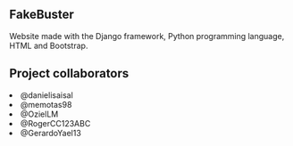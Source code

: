 ## FakeBuster
Website made with the Django framework, Python programming language, HTML and Bootstrap.

## Project collaborators
<li>@danielisaisal</li>
<li>@memotas98</li>
<li>@OzielLM</li>
<li>@RogerCC123ABC</li>
<li>@GerardoYael13</li>
